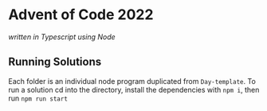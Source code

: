 # Advent of Code 2022

_written in Typescript using Node_

## Running Solutions

Each folder is an individual node program duplicated from `Day-template`. To run a solution cd into the directory, install the dependencies with `npm i`, then run `npm run start`
